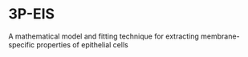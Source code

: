 # 3P-EIS
A mathematical model and fitting technique for extracting membrane-specific properties of epithelial cells
